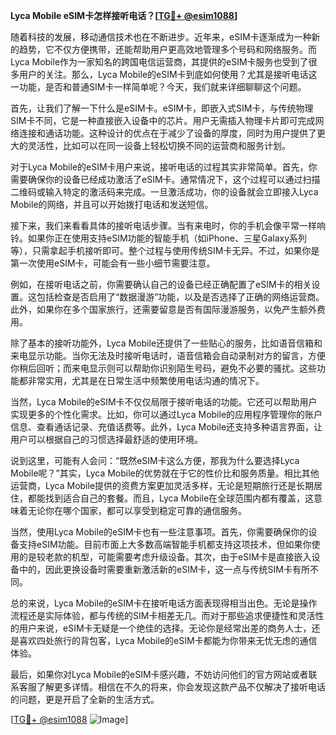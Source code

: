 **Lyca Mobile eSIM卡怎样接听电话？[[TG💪+ @esim1088](https://t.me/s/esim1088)]**

随着科技的发展，移动通信技术也在不断进步。近年来，eSIM卡逐渐成为一种新的趋势，它不仅方便携带，还能帮助用户更高效地管理多个号码和网络服务。而Lyca Mobile作为一家知名的跨国电信运营商，其提供的eSIM卡服务也受到了很多用户的关注。那么，Lyca Mobile的eSIM卡到底如何使用？尤其是接听电话这一功能，是否和普通SIM卡一样简单呢？今天，我们就来详细聊聊这个问题。

首先，让我们了解一下什么是eSIM卡。eSIM卡，即嵌入式SIM卡，与传统物理SIM卡不同，它是一种直接嵌入设备中的芯片。用户无需插入物理卡片即可完成网络连接和通话功能。这种设计的优点在于减少了设备的厚度，同时为用户提供了更大的灵活性，比如可以在同一设备上轻松切换不同的运营商和服务计划。

对于Lyca Mobile的eSIM卡用户来说，接听电话的过程其实非常简单。首先，你需要确保你的设备已经成功激活了eSIM卡。通常情况下，这个过程可以通过扫描二维码或输入特定的激活码来完成。一旦激活成功，你的设备就会立即接入Lyca Mobile的网络，并且可以开始拨打电话和发送短信。

接下来，我们来看看具体的接听电话步骤。当有来电时，你的手机会像平常一样响铃。如果你正在使用支持eSIM功能的智能手机（如iPhone、三星Galaxy系列等），只需拿起手机接听即可。整个过程与使用传统SIM卡无异。不过，如果你是第一次使用eSIM卡，可能会有一些小细节需要注意。

例如，在接听电话之前，你需要确认自己的设备已经正确配置了eSIM卡的相关设置。这包括检查是否启用了“数据漫游”功能，以及是否选择了正确的网络运营商。此外，如果你在多个国家旅行，还需要留意是否有国际漫游服务，以免产生额外费用。

除了基本的接听功能外，Lyca Mobile还提供了一些贴心的服务，比如语音信箱和来电显示功能。当你无法及时接听电话时，语音信箱会自动录制对方的留言，方便你稍后回听；而来电显示则可以帮助你识别陌生号码，避免不必要的骚扰。这些功能都非常实用，尤其是在日常生活中频繁使用电话沟通的情况下。

当然，Lyca Mobile的eSIM卡不仅仅局限于接听电话的功能。它还可以帮助用户实现更多的个性化需求。比如，你可以通过Lyca Mobile的应用程序管理你的账户信息、查看通话记录、充值话费等。此外，Lyca Mobile还支持多种语言界面，让用户可以根据自己的习惯选择最舒适的使用环境。

说到这里，可能有人会问：“既然eSIM卡这么方便，那我为什么要选择Lyca Mobile呢？”其实，Lyca Mobile的优势就在于它的性价比和服务质量。相比其他运营商，Lyca Mobile提供的资费方案更加灵活多样，无论是短期旅行还是长期居住，都能找到适合自己的套餐。而且，Lyca Mobile在全球范围内都有覆盖，这意味着无论你在哪个国家，都可以享受到稳定可靠的通信服务。

当然，使用Lyca Mobile的eSIM卡也有一些注意事项。首先，你需要确保你的设备支持eSIM功能。目前市面上大多数高端智能手机都支持这项技术，但如果你使用的是较老款的机型，可能需要考虑升级设备。其次，由于eSIM卡是直接嵌入设备中的，因此更换设备时需要重新激活新的eSIM卡，这一点与传统SIM卡有所不同。

总的来说，Lyca Mobile的eSIM卡在接听电话方面表现得相当出色。无论是操作流程还是实际体验，都与传统的SIM卡相差无几。而对于那些追求便捷性和灵活性的用户来说，eSIM卡无疑是一个绝佳的选择。无论你是经常出差的商务人士，还是喜欢四处旅行的背包客，Lyca Mobile的eSIM卡都能为你带来无忧无虑的通信体验。

最后，如果你对Lyca Mobile的eSIM卡感兴趣，不妨访问他们的官方网站或者联系客服了解更多详情。相信在不久的将来，你会发现这款产品不仅解决了接听电话的问题，更是开启了全新的生活方式。

[[TG💪+ @esim1088](https://t.me/s/esim1088) ![Image](https://i.postimg.cc/4NQfJmqS/Snipaste-2025-05-13-00-14-12.png)]